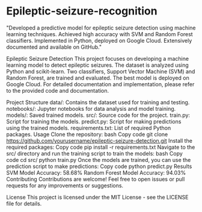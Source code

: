 # Epileptic-seizure-recognition
"Developed a predictive model for epileptic seizure detection using machine learning techniques. Achieved high accuracy with SVM and Random Forest classifiers. Implemented in Python, deployed on Google Cloud. Extensively documented and available on GitHub."

Epileptic Seizure Detection
This project focuses on developing a machine learning model to detect epileptic seizures. The dataset is analyzed using Python and scikit-learn. Two classifiers, Support Vector Machine (SVM) and Random Forest, are trained and evaluated. The best model is deployed on Google Cloud. For detailed documentation and implementation, please refer to the provided code and documentation.

Project Structure
data/: Contains the dataset used for training and testing.
notebooks/: Jupyter notebooks for data analysis and model training.
models/: Saved trained models.
src/: Source code for the project.
train.py: Script for training the models.
predict.py: Script for making predictions using the trained models.
requirements.txt: List of required Python packages.
Usage
Clone the repository:
bash
Copy code
git clone https://github.com/yourusername/epileptic-seizure-detection.git
Install the required packages:
Copy code
pip install -r requirements.txt
Navigate to the src/ directory and run the training script to train the models:
bash
Copy code
cd src/
python train.py
Once the models are trained, you can use the prediction script to make predictions:
Copy code
python predict.py
Results
SVM Model Accuracy: 58.68%
Random Forest Model Accuracy: 94.03%
Contributing
Contributions are welcome! Feel free to open issues or pull requests for any improvements or suggestions.

License
This project is licensed under the MIT License - see the LICENSE file for details.






